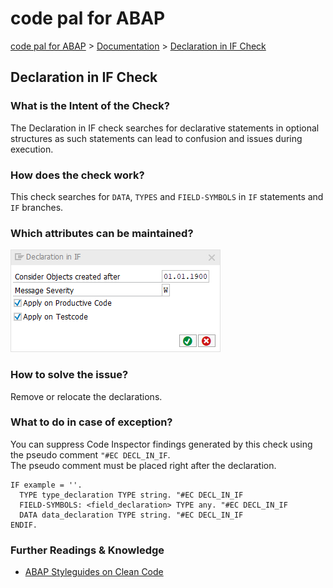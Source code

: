 # code pal for ABAP

[code pal for ABAP](../../README.md) > [Documentation](../check_documentation.md) > [Declaration in IF Check](declaration-in-if.md)

## Declaration in IF Check

### What is the Intent of the Check?

The Declaration in IF check searches for declarative statements in optional structures as such statements can lead to confusion and issues during execution.

### How does the check work?

This check searches for `DATA`, `TYPES` and `FIELD-SYMBOLS` in `IF` statements and `IF` branches.

### Which attributes can be maintained?

![Attributes](./imgs/declaration_in_if.png)

### How to solve the issue?

Remove or relocate the declarations.

### What to do in case of exception?

You can suppress Code Inspector findings generated by this check using the pseudo comment `"#EC DECL_IN_IF`.  
The pseudo comment must be placed right after the declaration.

```abap
IF example = ''.
  TYPE type_declaration TYPE string. "#EC DECL_IN_IF
  FIELD-SYMBOLS: <field_declaration> TYPE any. "#EC DECL_IN_IF
  DATA data_declaration TYPE string. "#EC DECL_IN_IF
ENDIF.
```

### Further Readings & Knowledge

* [ABAP Styleguides on Clean Code](https://github.com/SAP/styleguides/blob/master/clean-abap/CleanABAP.md#dont-declare-inline-in-optional-branches)
